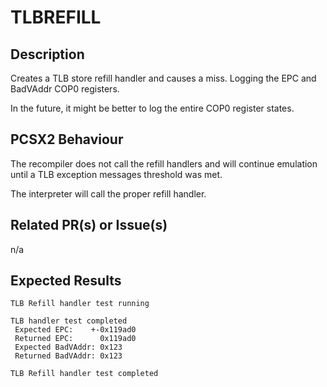# TLBREFILL

## Description
Creates a TLB store refill handler and causes a miss. Logging the EPC and BadVAddr COP0 registers.

In the future, it might be better to log the entire COP0 register states.

## PCSX2 Behaviour
The recompiler does not call the refill handlers and will continue emulation until a TLB exception messages threshold was met.

The interpreter will call the proper refill handler.

## Related PR(s) or Issue(s)
n/a

## Expected Results
```
TLB Refill handler test running

TLB handler test completed
 Expected EPC:    +-0x119ad0
 Returned EPC:      0x119ad0
 Expected BadVAddr: 0x123
 Returned BadVAddr: 0x123

TLB Refill handler test completed
```
